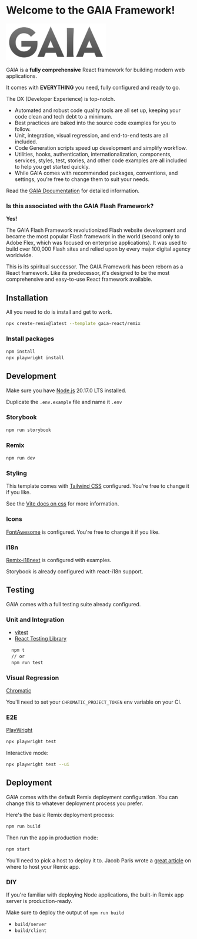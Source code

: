 # Welcome to the GAIA Framework!

<img src="./app/assets/images/gaia-logo.svg" height="100" alt="GAIA"/>

GAIA is a **fully comprehensive** React framework for building modern web applications.

It comes with **EVERYTHING** you need, fully configured and ready to go.

The DX (Developer Experience) is top-notch.

- Automated and robust code quality tools are all set up, keeping your code clean and tech debt to a minimum.
- Best practices are baked into the source code examples for you to follow.
- Unit, integration, visual regression, and end-to-end tests are all included.
- Code Generation scripts speed up development and simplify workflow.
- Utilities, hooks, authentication, internationalization, components, services, styles, test, stories, and other code examples are all included to help you get started quickly.
- While GAIA comes with recommended packages, conventions, and settings, you're free to change them to suit your needs.

Read the [GAIA Documentation](https://github.io/gaia-framework) for detailed information.

### Is this associated with the GAIA Flash Framework?

**Yes!**

The GAIA Flash Framework revolutionized Flash website development and became the most popular Flash framework in the world (second only to Adobe Flex, which was focused on enterprise applications). It was used to build over 100,000 Flash sites and relied upon by every major digital agency worldwide.

This is its spiritual successor. The GAIA Framework has been reborn as a React framework. Like its predecessor, it's designed to be the most comprehensive and easy-to-use React framework available.

## Installation

All you need to do is install and get to work.

```sh
npx create-remix@latest --template gaia-react/remix
```

### Install packages

```sh
npm install
npx playwright install
```

## Development

Make sure you have [Node.js](https://nodejs.org/en/) 20.17.0 LTS installed.

Duplicate the `.env.example` file and name it `.env`

### Storybook

```sh
npm run storybook
```

### Remix

```sh
npm run dev
```

### Styling

This template comes with [Tailwind CSS](https://tailwindcss.com/) configured. You're free to change it if you like.

See the [Vite docs on css](https://vitejs.dev/guide/features.html#css) for more information.

### Icons

[FontAwesome](https://fontawesome.com/) is configured. You're free to change it if you like.

### i18n

[Remix-i18next](https://github.com/sergiodxa/remix-i18next) is configured with examples.

Storybook is already configured with react-i18n support.

## Testing

GAIA comes with a full testing suite already configured.

### Unit and Integration

- [vitest](https://vitest.dev/)
- [React Testing Library](https://testing-library.com/docs/react-testing-library/intro/)

```sh
  npm t
  // or
  npm run test
```

### Visual Regression

[Chromatic](https://chromatic.com)

You'll need to set your `CHROMATIC_PROJECT_TOKEN` env variable on your CI.

### E2E

[PlayWright](https://playwright.dev/docs/intro)

```sh
npx playwright test
```

Interactive mode:

```sh
npx playwright test --ui
```

## Deployment

GAIA comes with the default Remix deployment configuration. You can change this to whatever deployment process you prefer.

Here's the basic Remix deployment process:

```sh
npm run build
```

Then run the app in production mode:

```sh
npm start
```

You'll need to pick a host to deploy it to. Jacob Paris wrote a [great article](https://www.jacobparis.com/content/where-to-host-remix) on where to host your Remix app.

### DIY

If you're familiar with deploying Node applications, the built-in Remix app server is production-ready.

Make sure to deploy the output of `npm run build`

- `build/server`
- `build/client`
